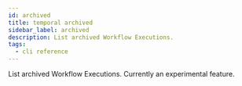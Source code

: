 ```yaml
---
id: archived
title: temporal archived
sidebar_label: archived
description: List archived Workflow Executions.
tags:
  - cli reference
---
```


List archived Workflow Executions.
Currently an experimental feature.

